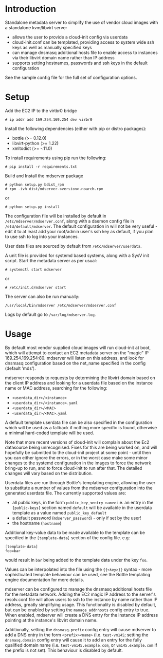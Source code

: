 Introduction
============

Standalone metadata server to simplify the use of vendor cloud
images with a standalone kvm/libvirt server

- allows the user to provide a cloud-init config via userdata
- cloud-init.conf can be templated, providing access to system
  wide ssh keys as well as manually specified keys
- can manage dnsmasq additional hosts file to enable access to
  instances via their libvirt domain name rather than IP address
- supports setting hostnames, passwords and ssh keys in the
  default configuration

See the sample config file for the full set of configuration
options.

Setup
=====
Add the EC2 IP to the virtbr0 bridge

```
# ip addr add 169.254.169.254 dev virbr0
```

Install the following dependencies (either with pip or distro
packages):

- bottle (>= 0.12.0)
- libvirt-python (>= 1.22)
- xmltodict (>= -.11.0)

To install requirements using pip run the following:

```
# pip install -r requirements.txt
```

Build and Install the mdserver package

```
# python setup.py bdist_rpm
# rpm -ivh dist/mdserver-<version>.noarch.rpm
```

or

```
# python setup.py install
```

The configuration file will be installed by default in
`/etc/mdserver/mdserver.conf`, along with a daemon config file in
`/etd/default/mdserver`. The default configuration in will not be
very useful - edit it to at least add your root/admin user's ssh
key as default, if you plan to use ssh to log into your
instances.

User data files are sourced by default from
`/etc/mdserver/userdata`.

A unit file is provided for systemd based systems, along with a
SysV init script. Start the metadata server as per usual:

```
# systemctl start mdserver
```

or

```
# /etc/init.d/mdserver start
```

The server can also be run manually:

```
/usr/local/bin/mdserver /etc/mdserver/mdserver.conf
```

Logs by default go to `/var/log/mdserver.log`.

Usage
=====
By default most vendor supplied cloud images will run cloud-init
at boot, which will attempt to contact an EC2 metadata server on
the "magic" IP 169.254.169.254:80. mdserver will listen on this
address, and look for dnsmasq configuration based on the net_name
specified in the config (default 'mds').

mdserver responds to requests by determining the libvirt domain
based on the client IP address and looking for a userdata file
based on the instance name or MAC address, searching for the
following:

- `<userdata_dir>/<instance>`
- `<userdata_dir>/<instance>.yaml`
- `<userdata_dir>/<MAC>`
- `<userdata_dir>/<MAC>.yaml`

A default template userdata file can be also specified in the
configuration which will be used as a fallback if nothing more
specific is found, otherwise a minimal hard-coded template will
be used.

Note that more recent versions of cloud-init will complain about
the Ec2 datasource being unrecognised. Fixes for this are being
worked on, and will hopefully be submitted to the cloud-init
project at some point - until then you can either ignore the
errors, or in the worst case make some minor changes to the
systemd configuration in the images to force the network bring-up
to run, and to force cloud-init to run after that. The detailed
changes will vary based on the distribution.

Userdata files are run through Bottle's templating engine,
allowing the user to substitute a number of values from the
mdserver configuration into the generated userdata file. The
currently supported values are:

- all public keys, in the form `public_key_<entry name>`
  i.e. an entry in the `[public-keys]` section named `default` will
  be available in the userdata template as a value named
  `public_key_default`
- a default password (`mdserver_password`) - only if set by the
  user!
- the hostname (`hostname`)

Additional key-value data to be made available to the template
can be specified in the `[template-data]` section of the config
file. e.g:

```
[template-data]
foo=bar
```

would result in `bar` being added to the template data under the
key `foo`.

Values can be interpolated into the file using the `{{<key>}}`
syntax - more sophisticated template behaviour can be used, see
the Bottle templating engine documentation for more details.

mdserver can be configured to manage the dnsmasq additional hosts
file for the metadata network. Adding the EC2 magic IP address to
the server's resolv.conf file will allow users to ssh to the
instance by name rather than IP address, greatly simplifying
usage. This functionality is disabled by default, but can be
enabled by setting the `manage_addnhosts` config entry to true.
When enabled, mdserver will create a DNS entry for the instance
IP address pointing at the instance's libvirt domain name.

Additionally, setting the `dnsmasq.prefix` config entry will cause
mdserver to add a DNS entry in the form `<prefix><name>` (i.e.
`test-vm145`; setting the `dnsmasq.domain` config entry will cause
it to add an entry for the fully qualified domain name (i.e.
`test-vm145.example.com`, or `vm145.example.com` if the prefix is
not set). This behaviour is disabled by default.
